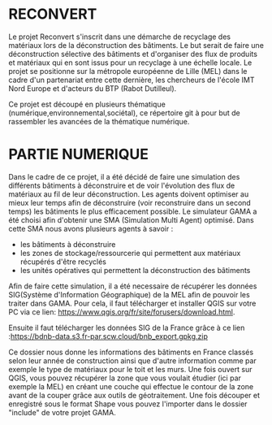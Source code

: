 # RECONVERT


Le projet Reconvert s'inscrit dans une démarche de recyclage des matériaux lors de la déconstruction des bâtiments. Le but serait de faire une déconstruction sélective des bâtiments et d'organiser des flux de produits et matériaux qui en sont issus pour un recyclage à une échelle locale. Le projet se positionne sur la métropole européenne de Lille (MEL) dans le cadre d'un partenariat entre cette dernière, les chercheurs de l'école IMT Nord Europe et d'acteurs du BTP (Rabot Dutilleul).

Ce projet est découpé en plusieurs thématique (numérique,environnemental,sociétal), ce répertoire git à pour but de rassembler les avancées de la thématique numérique.

# PARTIE NUMERIQUE

Dans le cadre de ce projet, il a été décidé de faire une simulation des différents bâtiments à déconstruire et de voir l'évolution des flux de matériaux au fil de leur déconstruction. Les agents doivent optimiser au mieux leur temps afin de déconstruire (voir reconstruire dans un second temps) les bâtiments le plus efficacement possible. Le simulateur GAMA a été choisi afin d'obtenir une SMA (Simulation Multi Agent) optimisé. Dans cette SMA nous avons plusieurs agents à savoir :

- les bâtiments à déconstruire 
- les zones de stockage/ressourcerie qui permettent aux matériaux récupérés d'être recyclés
- les unités opératives qui permettent la déconstruction des bâtiments

Afin de faire cette simulation, il a été necessaire de récupérer les données SIG(Système d'Information Géographique) de la MEL afin de pouvoir les traiter dans GAMA. Pour cela, il faut télécharger et installer QGIS sur votre PC via ce lien: https://www.qgis.org/fr/site/forusers/download.html.

Ensuite il faut télécharger les données SIG de la France grâce à ce lien :https://bdnb-data.s3.fr-par.scw.cloud/bnb_export.gpkg.zip

Ce dossier nous donne les informations des bâtiments en France classés selon leur année de construction ainsi que d'autre information comme par exemple le type de matériaux pour le toit et les murs. Une fois ouvert sur QGIS, vous pouvez récupérer la zone que vous voulait étudier (ici par exemple la MEL) en créant une couche qui effectue le contour de la zone avant de la couper grâce aux outils de géotraitement. Une fois découper et enregistré sous le format Shape vous pouvez l'importer dans le dossier "include" de votre projet GAMA.
